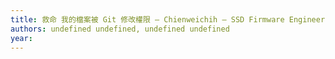 ```yaml
---
title: 救命 我的檔案被 Git 修改權限 – Chienweichih – SSD Firmware Engineer
authors: undefined undefined, undefined undefined
year: 
---
```



